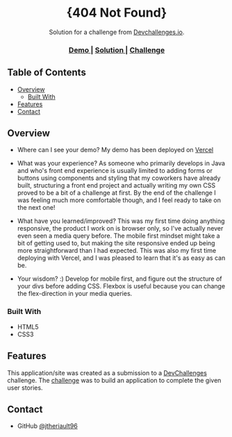 <!-- Please update value in the {}  -->

<h1 align="center">{404 Not Found}</h1>

<div align="center">
   Solution for a challenge from  <a href="http://devchallenges.io" target="_blank">Devchallenges.io</a>.
</div>

<div align="center">
  <h3>
    <a href="https://devchallenges-404-not-found-h48nsaaw0.vercel.app/">
      Demo
    </a>
    <span> | </span>
    <a href="https://devchallenges.io/solutions/202WfZ6tKeKZdPQktI4D">
      Solution
    </a>
    <span> | </span>
    <a href="https://devchallenges.io/challenges/wBunSb7FPrIepJZAg0sY">
      Challenge
    </a>
  </h3>
</div>

<!-- TABLE OF CONTENTS -->

## Table of Contents

- [Overview](#overview)
  - [Built With](#built-with)
- [Features](#features)
- [Contact](#contact)

<!-- OVERVIEW -->

## Overview

- Where can I see your demo? 
    My demo has been deployed on <a href="https://devchallenges-404-not-found-h48nsaaw0.vercel.app/">Vercel</a>

- What was your experience?
    As someone who primarily develops in Java and who's front end experience is usually limited to adding forms or buttons using components and styling that my coworkers have already built, structuring a front end project and actually writing my own CSS proved to be a bit of a challenge at first. By the end of the challenge I was feeling much more comfortable though, and I feel ready to take on the next one! 

- What have you learned/improved?
    This was my first time doing anything responsive, the product I work on is browser only, so I've actually never even seen a media query before. The mobile first mindset might take a bit of getting used to, but making the site responsive ended up being more straightforward than I had expected. This was also my first time deploying with Vercel, and I was pleased to learn that it's as easy as can be.

- Your wisdom? :)
    Develop for mobile first, and figure out the structure of your divs before adding CSS. Flexbox is useful because you can change the flex-direction in your media queries.

### Built With

<!-- This section should list any major frameworks that you built your project using. Here are a few examples.-->

- HTML5
- CSS3

## Features

<!-- List the features of your application or follow the template. Don't share the figma file here :) -->

This application/site was created as a submission to a [DevChallenges](https://devchallenges.io/challenges) challenge. The [challenge](https://devchallenges.io/challenges/wBunSb7FPrIepJZAg0sY) was to build an application to complete the given user stories.

## Contact

- GitHub [@jtheriault96](https://github.com/jtheriault96)
